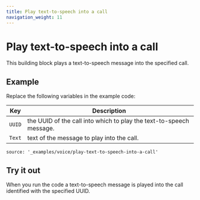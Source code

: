 ```yaml
---
title: Play text-to-speech into a call
navigation_weight: 11
---
```


# Play text-to-speech into a call

This building block plays a text-to-speech message into the specified call.

## Example

Replace the following variables in the example code:

Key |	Description
-- | --
`UUID` | the UUID of the call into which to play the text-to-speech message.
`Text` | text of the message to play into the call.


```tabbed_content
source: '_examples/voice/play-text-to-speech-into-a-call'
```

## Try it out

When you run the code a text-to-speech message is played
into the call identified with the specified UUID.
